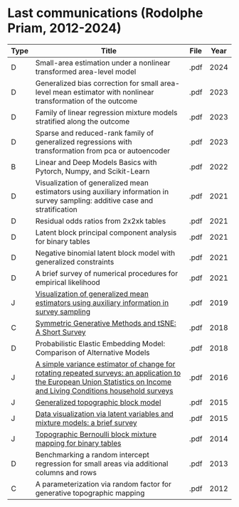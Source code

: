 # Last communications (Rodolphe Priam, 2012-2024)

| Type | Title | File |Year |
| --- | --- | --- | --- |
| D | Small-area estimation under a nonlinear transformed area-level model | .pdf | 2024 |
| D | Generalized bias correction for small area-level mean estimator with nonlinear transformation of the outcome | .pdf | 2023 |
| D | Family of linear regression mixture models stratified along the outcome | .pdf | 2023 |
| D | Sparse and reduced-rank family of generalized regressions with transformation from pca or autoencoder | .pdf | 2023 |
| B | Linear and Deep Models Basics with Pytorch, Numpy, and Scikit-Learn | .pdf | 2022 |
| D | Visualization of generalized mean estimators using auxiliary information in survey sampling: additive case and stratification | .pdf | 2021 |
| D | Residual odds ratios from 2x2xk tables | .pdf | 2021 |
| D | Latent block principal component analysis for binary tables | .pdf | 2021 |
| D | Negative binomial latent block model with generalized constraints | .pdf | 2021 |
| D | A brief survey of numerical procedures for empirical likelihood | .pdf | 2021 |
| J | [Visualization of generalized mean estimators using auxiliary information in survey sampling](https://www.tandfonline.com/doi/full/10.1080/03610926.2019.1601224) | .pdf | 2019 |
| C | [Symmetric Generative Methods and tSNE: A Short Survey](https://www.scitepress.org/Link.aspx?doi=10.5220/0006684303560363) | .pdf | 2018 |
| D | Probabilistic Elastic Embedding Model: Comparison of Alternative Models | .pdf | 2018 |
| J | [A simple variance estimator of change for rotating repeated surveys: an application to the European Union Statistics on Income and Living Conditions household surveys](https://www.jstor.org/stable/43965804) | .pdf | 2016 |
| J | [Generalized topographic block model](https://www.sciencedirect.com/science/article/pii/S0925231215012795) | .pdf | 2015 |
| J |  [Data visualization via latent variables and mixture models: a brief survey](https://link.springer.com/article/10.1007/s10044-015-0521-z) | .pdf | 2015 |
| J | [Topographic Bernoulli block mixture mapping for binary tables](https://link.springer.com/article/10.1007/s10044-014-0368-8) | .pdf | 2014 |
| D | Benchmarking a random intercept regression for small areas via additional columns and rows | .pdf | 2013 |
| C | A parameterization via random factor for generative topographic mapping | .pdf | 2012 |





